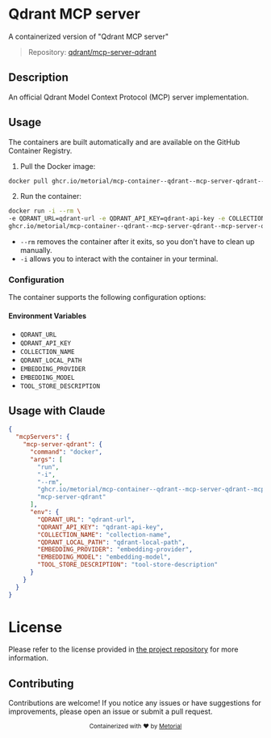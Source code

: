 
# Qdrant MCP server

A containerized version of "Qdrant MCP server"

> Repository: [qdrant/mcp-server-qdrant](https://github.com/qdrant/mcp-server-qdrant)

## Description

An official Qdrant Model Context Protocol (MCP) server implementation.


## Usage

The containers are built automatically and are available on the GitHub Container Registry.

1. Pull the Docker image:

```bash
docker pull ghcr.io/metorial/mcp-container--qdrant--mcp-server-qdrant--mcp-server-qdrant
```

2. Run the container:

```bash
docker run -i --rm \ 
-e QDRANT_URL=qdrant-url -e QDRANT_API_KEY=qdrant-api-key -e COLLECTION_NAME=collection-name -e QDRANT_LOCAL_PATH=qdrant-local-path -e EMBEDDING_PROVIDER=embedding-provider -e EMBEDDING_MODEL=embedding-model -e TOOL_STORE_DESCRIPTION=tool-store-description \
ghcr.io/metorial/mcp-container--qdrant--mcp-server-qdrant--mcp-server-qdrant  "mcp-server-qdrant"
```

- `--rm` removes the container after it exits, so you don't have to clean up manually.
- `-i` allows you to interact with the container in your terminal.



### Configuration

The container supports the following configuration options:




#### Environment Variables

- `QDRANT_URL`
- `QDRANT_API_KEY`
- `COLLECTION_NAME`
- `QDRANT_LOCAL_PATH`
- `EMBEDDING_PROVIDER`
- `EMBEDDING_MODEL`
- `TOOL_STORE_DESCRIPTION`




## Usage with Claude

```json
{
  "mcpServers": {
    "mcp-server-qdrant": {
      "command": "docker",
      "args": [
        "run",
        "-i",
        "--rm",
        "ghcr.io/metorial/mcp-container--qdrant--mcp-server-qdrant--mcp-server-qdrant",
        "mcp-server-qdrant"
      ],
      "env": {
        "QDRANT_URL": "qdrant-url",
        "QDRANT_API_KEY": "qdrant-api-key",
        "COLLECTION_NAME": "collection-name",
        "QDRANT_LOCAL_PATH": "qdrant-local-path",
        "EMBEDDING_PROVIDER": "embedding-provider",
        "EMBEDDING_MODEL": "embedding-model",
        "TOOL_STORE_DESCRIPTION": "tool-store-description"
      }
    }
  }
}
```

# License

Please refer to the license provided in [the project repository](https://github.com/qdrant/mcp-server-qdrant) for more information.

## Contributing

Contributions are welcome! If you notice any issues or have suggestions for improvements, please open an issue or submit a pull request.

<div align="center">
  <sub>Containerized with ❤️ by <a href="https://metorial.com">Metorial</a></sub>
</div>
  